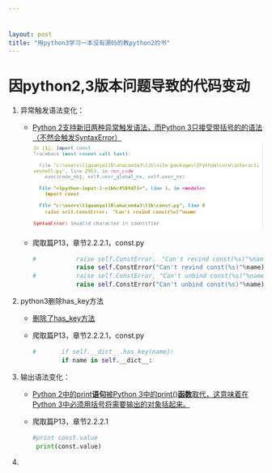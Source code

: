```yaml
---


layout: post
title: "用python3学习一本没有源码的教python2的书"
---
```


# 因python2,3版本问题导致的代码变动

1. 异常触发语法变化：

   - [Python 2支持新旧两种异常触发语法，而Python 3只接受带括号的的语法（不然会触发SyntaxError）](https://www.jianshu.com/p/4bdbe05f1f6e)
     ![2018-10-07-python-change1](/downloads/2018-10-07-python-change1.png)
   - 爬取篇P13，章节2.2.2.1，const.py

     ```python
     #           raise self.ConstError， "Can't revind const(%s)"%name
                 raise self.ConstError("Can't revind const(%s)"%name)
     #           raise self.ConstError, "Can't unbind const(%s)"%name
                 raise self.ConstError("Can't unbind const(%s)"%name)
     ```

2. python3删除has_key方法

   - [删除了has_key方法](https://www.cnblogs.com/stephjusky/p/6807537.html)

   - 爬取篇P13，章节2.2.2.1，const.py

     ```python
     #       if self.__dict__.has_key(name):
             if name in self.__dict__:
     ```

3. 输出语法变化：

   - [Python 2中的print**语句**被Python 3中的print()**函数**取代，这意味着在Python 3中必须用括号将需要输出的对象括起来。](https://www.jianshu.com/p/4bdbe05f1f6e)

   - 爬取篇P13，章节2.2.2.1

     ```python
     #print const.value
      print(const.value)
     ```

4. 
